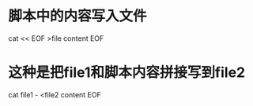 # 脚本中的内容写入文件
cat << EOF >file
content
EOF


# 这种是把file1和脚本内容拼接写到file2
cat file1 - <<EOF >file2
content
EOF